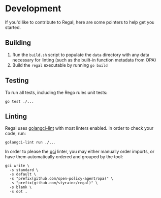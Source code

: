 # Development

If you'd like to contribute to Regal, here are some pointers to help get you started.

## Building

1. Run the `build.sh` script to populate the `data` directory with any data necessary for linting (such as the built-in
   function metadata from OPA)
2. Build the `regal` executable by running `go build`

## Testing

To run all tests, including the Rego rules unit tests:

```shell
go test ./...
```

## Linting

Regal uses [golangci-lint](https://golangci-lint.run/) with most linters enabled. In order to check your code, run:

```shell
golangci-lint run ./...
```

In order to please the [gci](https://github.com/daixiang0/gci) linter, you may either manually order imports, or have
them automatically ordered and grouped by the tool:

```shell
gci write \
  -s standard \
  -s default \
  -s "prefix(github.com/open-policy-agent/opa)" \
  -s "prefix(github.com/styrainc/regal)" \
  -s blank \
  -s dot .
```
